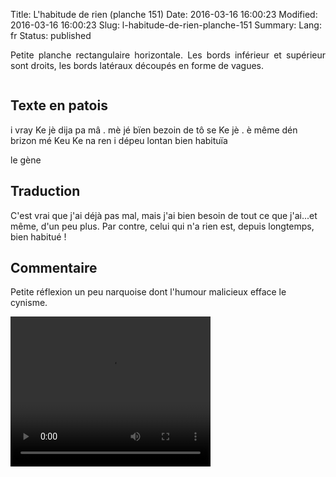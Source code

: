 Title: L'habitude de rien (planche 151)
Date: 2016-03-16 16:00:23
Modified: 2016-03-16 16:00:23
Slug: l-habitude-de-rien-planche-151
Summary: 
Lang: fr
Status: published

<p style="text-align:justify;">Petite planche rectangulaire horizontale. Les bords inférieur et supérieur sont droits, les bords latéraux découpés en forme de vagues.</p>

<figure class="image-block" style="float: center;">
  <img alt="" src="{static}/images/planche_151.png">
  <figcaption style="max-width: 630px"></figcaption>
</figure>

## Texte en patois
i vray Ke jè dija pa mâ . mè jé bïen bezoin de tô se Ke jè . è même dén brizon mé  Keu Ke na ren i dépeu  lontan bien habituïa

le gène

## Traduction
C'est vrai que j'ai déjà pas mal, mais j'ai bien besoin de tout ce que j'ai...et même, d'un peu plus.  Par contre, celui qui n'a rien est, depuis longtemps, bien habitué !

## Commentaire
Petite réflexion un peu narquoise dont l'humour malicieux efface le cynisme.



<video width="320" height="240" controls>
  <source src="{static}/videos/video_151-2.mp4" type="video/mp4">
</video>
